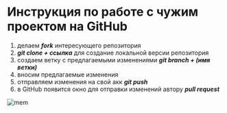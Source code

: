 # Инструкция по работе с чужим проектом на GitHub

1. делаем __*fork*__ интересующего репозитория
2. __*git clone + ссылка*__ для создание локальной версии репозитория
3. создаем ветку с предлагаемыми изменениями __*git branch + (имя ветки)*__
4. вносим предлагаемые изменения 
5. отправляем изменения на свой акк __*git push*__
6. в GitHub появится окно для отправки изменений автору __*pull request*__ 

![mem](mem.jpg)